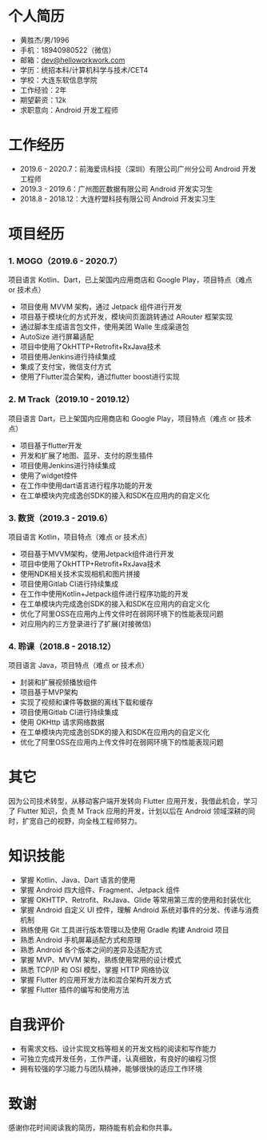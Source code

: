 # 个人简历

- 黄胜杰/男/1996
- 手机：18940980522（微信）
- 邮箱：dev@helloworkwork.com 
- 学历：统招本科/计算机科学与技术/CET4
- 学校：大连东软信息学院
- 工作经验：2年
- 期望薪资：12k
- 求职意向：Android 开发工程师

# 工作经历

- 2019.6 - 2020.7：前海爱讯科技（深圳）有限公司广州分公司 Android 开发工程师
- 2019.3 - 2019.6：广州图匠数据有限公司 Android 开发实习生
- 2018.8 - 2018.12：大连柠盟科技有限公司 Android 开发实习生

# 项目经历

### 1. MOGO（2019.6 - 2020.7）
项目语言 Kotlin、Dart，已上架国内应用商店和 Google Play，项目特点（难点 or 技术点）

  - 项目使用 MVVM 架构，通过 Jetpack 组件进行开发
  - 项目基于模块化的方式开发，模块间页面跳转通过 ARouter 框架实现
  - 通过脚本生成语言包文件，使用美团 Walle 生成渠道包
  - AutoSize 进行屏幕适配
  - 项目中使用了OkHTTP+Retrofit+RxJava技术
  - 项目使用Jenkins进行持续集成
  - 集成了支付宝，微信支付方式
  - 使用了Flutter混合架构，通过flutter boost进行实现

### 2. M Track（2019.10 - 2019.12）
项目语言 Dart，已上架国内应用商店和 Google Play，项目特点（难点 or 技术点）

  - 项目基于flutter开发
  - 开发和扩展了地图、蓝牙、支付的原生插件
  - 项目使用Jenkins进行持续集成
  - 使用了widget控件
  - 在工作中使用dart语言进行程序功能的开发
  - 在工单模块内完成逸创SDK的接入和SDK在应用内的自定义化

### 3. 数货（2019.3 - 2019.6）
项目语言 Kotlin，项目特点（难点 or 技术点）

  - 项目基于MVVM架构，使用Jetpack组件进行开发
  - 项目中使用了OkHTTP+Retrofit+RxJava技术
  - 使用NDK相关技术实现相机和图片拼接
  - 项目使用Gitlab CI进行持续集成
  - 在工作中使用Kotlin+Jetpack组件进行程序功能的开发
  - 在工单模块内完成逸创SDK的接入和SDK在应用内的自定义化
  - 优化了阿里OSS在应用内上传文件时在弱网环境下的性能表现问题
  - 对应用内的三方登录进行了扩展(对接微信)

### 4. 聆课（2018.8 - 2018.12）
项目语言 Java，项目特点（难点 or 技术点）

  - 封装和扩展视频播放组件
  - 项目基于MVP架构
  - 实现了视频和课件等数据的离线下载和缓存
  - 项目使用Gitlab CI进行持续集成
  - 使用 OKHttp 请求网络数据
  - 在工单模块内完成逸创SDK的接入和SDK在应用内的自定义化
  - 优化了阿里OSS在应用内上传文件时在弱网环境下的性能表现问题

# 其它

因为公司技术转型，从移动客户端开发转向 Flutter 应用开发，我借此机会，学习了 Flutter 知识，负责 M Track 应用的开发，计划以后在 Android 领域深耕的同时，扩宽自己的视野，向全栈工程师努力。

# 知识技能

- 掌握 Kotlin、Java、Dart 语言的使用
- 掌握 Android 四大组件、Fragment、Jetpack 组件
- 掌握 OKHTTP、Retrofit、RxJava、Glide 等常用第三库的使用和封装优化
- 掌握 Android 自定义 UI 控件，理解 Android 系统对事件的分发、传递与消费机制
- 熟练使用 Git 工具进行版本管理以及使用 Gradle 构建 Android 项目
- 熟悉 Android 手机屏幕适配方式和原理
- 熟悉 Android 各个版本之间的差异及适配方式
- 掌握 MVP、MVVM 架构，熟练使用常用的设计模式
- 熟悉 TCP/IP 和 OSI 模型，掌握 HTTP 网络协议
- 掌握 Flutter 的应用开发方法和混合架构开发方式
- 掌握 Flutter 插件的编写和使用方法

# 自我评价

- 有需求文档、设计实现文档等相关的开发文档的阅读和写作能力
- 可独立完成开发任务，工作严谨，认真细致，有良好的编程习惯
- 拥有较强的学习能力与团队精神，能够很快的适应工作环境

# 致谢

感谢你花时间阅读我的简历，期待能有机会和你共事。
